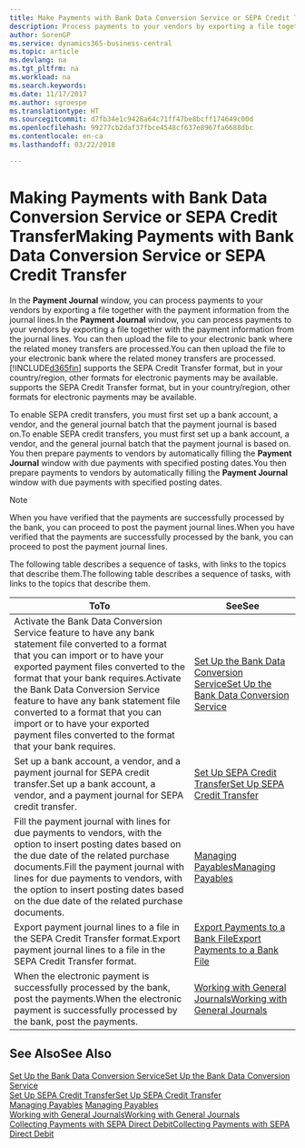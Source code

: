 ```yaml
---
title: Make Payments with Bank Data Conversion Service or SEPA Credit Transfer | Microsoft Docs
description: Process payments to your vendors by exporting a file together with the payment information from the journal lines.
author: SorenGP
ms.service: dynamics365-business-central
ms.topic: article
ms.devlang: na
ms.tgt_pltfrm: na
ms.workload: na
ms.search.keywords: 
ms.date: 11/17/2017
ms.author: sgroespe
ms.translationtype: HT
ms.sourcegitcommit: d7fb34e1c9428a64c71ff47be8bcff174649c00d
ms.openlocfilehash: 99277cb2daf37fbce4548cf637e8967fa6688dbc
ms.contentlocale: en-ca
ms.lasthandoff: 03/22/2018

---
```

# <a name="making-payments-with-bank-data-conversion-service-or-sepa-credit-transfer"></a><span data-ttu-id="b7e4d-103">Making Payments with Bank Data Conversion Service or SEPA Credit Transfer</span><span class="sxs-lookup"><span data-stu-id="b7e4d-103">Making Payments with Bank Data Conversion Service or SEPA Credit Transfer</span></span>
<span data-ttu-id="b7e4d-104">In the **Payment Journal** window, you can process payments to your vendors by exporting a file together with the payment information from the journal lines.</span><span class="sxs-lookup"><span data-stu-id="b7e4d-104">In the **Payment Journal** window, you can process payments to your vendors by exporting a file together with the payment information from the journal lines.</span></span> <span data-ttu-id="b7e4d-105">You can then upload the file to your electronic bank where the related money transfers are processed.</span><span class="sxs-lookup"><span data-stu-id="b7e4d-105">You can then upload the file to your electronic bank where the related money transfers are processed.</span></span> [!INCLUDE[d365fin](includes/d365fin_md.md)]<span data-ttu-id="b7e4d-106"> supports the SEPA Credit Transfer format, but in your country/region, other formats for electronic payments may be available.</span><span class="sxs-lookup"><span data-stu-id="b7e4d-106"> supports the SEPA Credit Transfer format, but in your country/region, other formats for electronic payments may be available.</span></span>   

 <span data-ttu-id="b7e4d-107">To enable SEPA credit transfers, you must first set up a bank account, a vendor, and the general journal batch that the payment journal is based on.</span><span class="sxs-lookup"><span data-stu-id="b7e4d-107">To enable SEPA credit transfers, you must first set up a bank account, a vendor, and the general journal batch that the payment journal is based on.</span></span> <span data-ttu-id="b7e4d-108">You then prepare payments to vendors by automatically filling the **Payment Journal** window with due payments with specified posting dates.</span><span class="sxs-lookup"><span data-stu-id="b7e4d-108">You then prepare payments to vendors by automatically filling the **Payment Journal** window with due payments with specified posting dates.</span></span>  

> [!NOTE]  
>  <span data-ttu-id="b7e4d-109">When you have verified that the payments are successfully processed by the bank, you can proceed to post the payment journal lines.</span><span class="sxs-lookup"><span data-stu-id="b7e4d-109">When you have verified that the payments are successfully processed by the bank, you can proceed to post the payment journal lines.</span></span>  

 <span data-ttu-id="b7e4d-110">The following table describes a sequence of tasks, with links to the topics that describe them.</span><span class="sxs-lookup"><span data-stu-id="b7e4d-110">The following table describes a sequence of tasks, with links to the topics that describe them.</span></span>   

|<span data-ttu-id="b7e4d-111">**To**</span><span class="sxs-lookup"><span data-stu-id="b7e4d-111">**To**</span></span>|<span data-ttu-id="b7e4d-112">**See**</span><span class="sxs-lookup"><span data-stu-id="b7e4d-112">**See**</span></span>|  
|------------|-------------|  
|<span data-ttu-id="b7e4d-113">Activate the Bank Data Conversion Service feature to have any bank statement file converted to a format that you can import or to have your exported payment files converted to the format that your bank requires.</span><span class="sxs-lookup"><span data-stu-id="b7e4d-113">Activate the Bank Data Conversion Service feature to have any bank statement file converted to a format that you can import or to have your exported payment files converted to the format that your bank requires.</span></span>|[<span data-ttu-id="b7e4d-114">Set Up the Bank Data Conversion Service</span><span class="sxs-lookup"><span data-stu-id="b7e4d-114">Set Up the Bank Data Conversion Service</span></span>](bank-how-setup-bank-statement-service.md)|  
|<span data-ttu-id="b7e4d-115">Set up a bank account, a vendor, and a payment journal for SEPA credit transfer.</span><span class="sxs-lookup"><span data-stu-id="b7e4d-115">Set up a bank account, a vendor, and a payment journal for SEPA credit transfer.</span></span>|[<span data-ttu-id="b7e4d-116">Set Up SEPA Credit Transfer</span><span class="sxs-lookup"><span data-stu-id="b7e4d-116">Set Up SEPA Credit Transfer</span></span>](finance-how-to-set-up-sepa-credit-transfer.md)|  
|<span data-ttu-id="b7e4d-117">Fill the payment journal with lines for due payments to vendors, with the option to insert posting dates based on the due date of the related purchase documents.</span><span class="sxs-lookup"><span data-stu-id="b7e4d-117">Fill the payment journal with lines for due payments to vendors, with the option to insert posting dates based on the due date of the related purchase documents.</span></span>|[<span data-ttu-id="b7e4d-118">Managing Payables</span><span class="sxs-lookup"><span data-stu-id="b7e4d-118">Managing Payables</span></span>](payables-manage-payables.md)|  
|<span data-ttu-id="b7e4d-119">Export payment journal lines to a file in the SEPA Credit Transfer format.</span><span class="sxs-lookup"><span data-stu-id="b7e4d-119">Export payment journal lines to a file in the SEPA Credit Transfer format.</span></span>|[<span data-ttu-id="b7e4d-120">Export Payments to a Bank File</span><span class="sxs-lookup"><span data-stu-id="b7e4d-120">Export Payments to a Bank File</span></span>](payables-how-export-payments-bank-file.md)|  
|<span data-ttu-id="b7e4d-121">When the electronic payment is successfully processed by the bank, post the payments.</span><span class="sxs-lookup"><span data-stu-id="b7e4d-121">When the electronic payment is successfully processed by the bank, post the payments.</span></span>|[<span data-ttu-id="b7e4d-122">Working with General Journals</span><span class="sxs-lookup"><span data-stu-id="b7e4d-122">Working with General Journals</span></span>](ui-work-general-journals.md)|  

## <a name="see-also"></a><span data-ttu-id="b7e4d-123">See Also</span><span class="sxs-lookup"><span data-stu-id="b7e4d-123">See Also</span></span>  
[<span data-ttu-id="b7e4d-124">Set Up the Bank Data Conversion Service</span><span class="sxs-lookup"><span data-stu-id="b7e4d-124">Set Up the Bank Data Conversion Service</span></span>](bank-how-setup-bank-statement-service.md)  
[<span data-ttu-id="b7e4d-125">Set Up SEPA Credit Transfer</span><span class="sxs-lookup"><span data-stu-id="b7e4d-125">Set Up SEPA Credit Transfer</span></span>](finance-how-to-set-up-sepa-credit-transfer.md)  
<span data-ttu-id="b7e4d-126">[Managing Payables](payables-manage-payables.md) </span><span class="sxs-lookup"><span data-stu-id="b7e4d-126">[Managing Payables](payables-manage-payables.md) </span></span>  
[<span data-ttu-id="b7e4d-127">Working with General Journals</span><span class="sxs-lookup"><span data-stu-id="b7e4d-127">Working with General Journals</span></span>](ui-work-general-journals.md)  
[<span data-ttu-id="b7e4d-128">Collecting Payments with SEPA Direct Debit</span><span class="sxs-lookup"><span data-stu-id="b7e4d-128">Collecting Payments with SEPA Direct Debit</span></span>](finance-collect-payments-with-sepa-direct-debit.md)   

